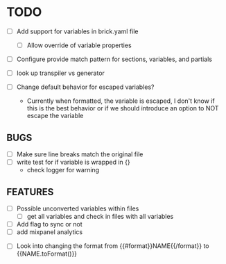 # TODO

<!-- ?? -->
- [ ] Add support for variables in brick.yaml file
  - [ ] Allow override of variable properties
- [ ] Configure provide match pattern for sections, variables, and partials

- [ ] look up transpiler vs generator

- [ ] Change default behavior for escaped variables?
  - Currently when formatted, the variable is escaped, I don't know if this is the best behavior or if we should introduce an option to NOT escape the variable

## BUGS

- [ ] Make sure line breaks match the original file
- [ ] write test for if variable is wrapped in {}
  - check logger for warning

## FEATURES

- [ ] Possible unconverted variables within files
  - [ ] get all variables and check in files with all variables
- [ ] Add flag to sync or not
- [ ] add mixpanel analytics

<!-- FUTURE -->
- [ ] Look into changing the format from {{#format}}NAME{{/format}} to {{NAME.toFormat()}}
